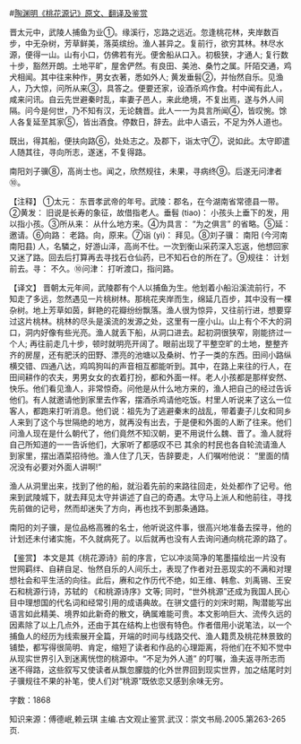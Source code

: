 #[陶渊明《桃花源记》原文、翻译及鉴赏](https://www.vrrw.net/wx/14083.html)

晋太元中，武陵人捕鱼为业①。缘溪行，忘路之远近。忽逢桃花林，夹岸数百步，中无杂树，芳草鲜美，落英缤纷。渔人甚异之。复前行，欲穷其林。林尽水源，便得一山。山有小口，仿佛若有光。便舍船从口入。初极狭，才通人; 复行数十步，豁然开朗。土地平旷，屋舍俨然。有良田、美池、桑竹之属。阡陌交通，鸡犬相闻。其中往来种作，男女衣著，悉如外人; 黄发垂髫②，并怡然自乐。见渔人，乃大惊，问所从来③，具答之。便要还家，设酒杀鸡作食。村中闻有此人，咸来问讯。自云先世避秦时乱，率妻子邑人，来此绝境，不复出焉，遂与外人间隔。问今是何世，乃不知有汉，无论魏晋。此人一一为具言所闻④，皆叹惋。馀人各复延至其家⑤，皆出酒食。停数日，辞去。此中人语云，不足为外人道也。

既出，得其船，便扶向路⑥，处处志之。及郡下，诣太守⑦，说如此。太守即遣人随其往，寻向所志，遂迷，不复得路。

南阳刘子骥⑧，高尚士也。闻之，欣然规往，未果，寻病终⑨。后遂无问津者⑩。



【注释】 ①太元： 东晋孝武帝的年号。武陵：郡名，在今湖南省常德县一带。②黄发： 旧说是长寿的象征，故借指老人。垂髫 (tiao)： 小孩头上垂下的发，用以指小孩。③所从来： 从什么地方来。④为具言： “为之俱言” 的省略。⑤延： 邀请。⑥向路： 老路。向，原来。⑦诣 (yi)： 拜见。⑧刘子骥： 南阳 (今河南南阳县) 人，名驎之，好游山泽，高尚不仕。一次到衡山采药深入忘返，他想回家又迷了路。回去后打算再去寻找石仓仙药，已不知石仓的所在了。⑨规往： 计划前去。寻： 不久。⑩问津： 打听渡口，指问路。

【译文】 晋朝太元年间，武陵郡有个人以捕鱼为生。他划着小船沿溪流前行，不知走了多远，忽然遇见一片桃树林。那桃花夹岸而生，绵延几百步，其中没有一棵杂树。地上芳草如茵，鲜艳的花瓣纷纷飘落。渔人很为惊异，又往前行进，想要穿过这片桃林。桃林的尽头是溪流的发源之处，这里有一座小山。山上有个不大的洞口，洞内好像有些光亮。渔人就丢下船，从洞口进去。起初洞很狭窄，刚能挤过一个人; 再往前走几十步，顿时就明亮开阔了。眼前出现了平整空旷的土地，整整齐齐的房屋，还有肥沃的田野、漂亮的池塘以及桑树、竹子一类的东西。田间小路纵横交错、四通八达，鸡鸣狗叫的声音相互都能听到。其中，在路上来往的行人，在田间耕作的农夫，男男女女的衣着打扮，都和外面一样。老人小孩都是那样安然、快乐。他们看见渔人，非常惊奇。问他是从什么地方来的，渔人把自己的经过告诉他们。有人就邀请他到家里去作客，摆酒杀鸡请他吃饭。村里人听说来了这么一位客人，都跑来打听消息。他们说：祖先为了逃避秦末的战乱，带着妻子儿女和同乡人来到了这个与世隔绝的地方，就再没有出去，于是便和外面的人断了往来。他们问渔人现在是什么朝代了，他们竟然不知汉朝，更不用说什么魏、晋了。渔人就将自己所知道的一一告诉他们，大家听了都感叹不已 其余的村民也各自轮流请渔人到家里，摆出酒菜招待他。渔人住了几天，告辞要走，人们嘱咐他说： “里面的情况没有必要对外面人讲啊!”

渔人从洞里出来，找到了他的船，就沿着先前的来路往回走，处处都作了记号。他来到武陵城下，就去拜见太守并讲述了自己的奇遇。太守马上派人和他前往，寻找先前做的记号，然而却迷失了方向，再也找不到那条通路。

南阳的刘子骥，是位品格高雅的名士，他听说这件事，很高兴地准备去探寻，他的计划还未付诸实施，不久就病死了。以后就再也没有人去询问通向桃花源的路了。

【鉴赏】 本文是其《桃花源诗》前的序言，它以冲淡简净的笔墨描绘出一片没有世网羁绊、自耕自足、怡然自乐的人间乐土，表现了作者对丑恶现实的不满和对理想社会和平生活的向往。此后，赓和之作历代不绝，如王维、韩愈、刘禹锡、王安石和桃源行诗，苏轼的 《和桃源诗序》文等; 同时，“世外桃源”还成为我国人民心目中理想国的代名词和经常引用的成语典故。在骈文盛行的刘宋时期，陶潜能写出语言如此精美、境界如此新奇的散文，确属难能可贵。本文影响巨大、流传久远的因素除了以上几点外，还由于其在结构上也很有特色。作者借用小说笔法，以一个捕鱼人的经历为线索展开全篇，开端的时间与线路交代、渔人籍贯及桃花林景致的铺垫，都写得很简明、肯定，缩短了读者和作品的心理距离，将他们在不知不觉中从现实世界引入到迷离恍惚的桃源中。“不足为外人道” 的叮嘱，渔夫返寻所志而迷不得路，这些叙写又使读者从飘忽朦胧的化外世界回到现实世界，加之结尾时刘子骥规往不果的补笔，使人们对“桃源”既依恋又感到余味无穷。

字数：1868

知识来源：傅德岷,赖云琪 主编.古文观止鉴赏.武汉：崇文书局.2005.第263-265页.


